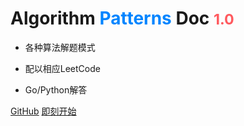 

# Algorithm <b><font color="#0085FF">Patterns</font></b> Doc <font color="#FF5A5F"><small>1.0</small></font>

> 

- 各种算法解题模式

- 配以相应LeetCode

- Go/Python解答

[GitHub](https://github.com/xawei/algorithms-doc)
[即刻开始](#开始)